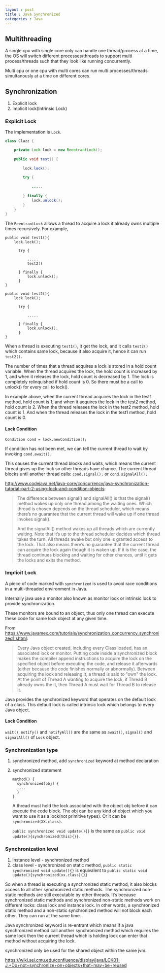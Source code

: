 ```yaml
---
layout : post
title : Java Synchronized
categories : Java
---
```


## Multithreading

  A single cpu with single core only can handle one thread/process at a time, the OS will switch different processes/threads
  to support multi process/threads such that they look like running concurrently.
  
  Multi cpu or one cpu with multi cores can run multi processes/threads simultanously at a time on different cores.
  
## Synchronization

  1. Explicit lock
  2. Implicit lock(Intrinsic Lock)
  
### Explicit Lock

  The implementation is `Lock`.

```Java
class Clazz {

    private Lock lock = new ReentrantLock();
 
    public void test() {
    
        lock.lock();
 
        try {
 
            .....
 
        } finally {
            lock.unlock(); 
        }
    }
}
```

  The `ReentrantLock` allows a thread to acquire a lock it already owns multiple times recursively. For example,
  
  ```
  public void test1(){
      lock.lock();
 
        try {
 
            .....
            test2()
 
        } finally {
            lock.unlock(); 
        }
  }
  
  public void test2(){
      lock.lock();
 
        try {
 
            .....
 
        } finally {
            lock.unlock(); 
        }
  }
  ```
  
  When a thread is executing `test1()`, it get the lock, and it calls `test2()` which contains same lock, 
  because it also acquire it, hence it can run `test2()`. 
  
  The number of times that a thread acquires a lock is stored in a hold count variable. 
  When the thread acquires the lock, the hold count is increased by 1, and when it releases the lock, hold count is 
  decreased by 1. The lock is completely relinquished if hold count is 0. So there must be a call to unlock() for every call 
  to lock().
  
  In example above, when the current thread acquires the lock in the test1 method, hold count is 1; 
  and when it acquires the lock in the test2 method, hold count is 2. 
  When the thread releases the lock in the test2 method, hold count is 1. 
  And when the thread releases the lock in the test1 method, hold count is 0.
  
#### Lock Condition

  `Condition cond = lock.newCondition();`
  
  If condition has not been met, we can tell the current thread to wait by invoking `cond.await();`
  
  This causes the current thread blocks and waits, which means the current thread gives up the lock so other threads have 
  chance. The current thread blocks until another thread calls:
  `cond.signal();` or `cond.signalAll();`
  
  http://www.codejava.net/java-core/concurrency/java-synchronization-tutorial-part-2-using-lock-and-condition-objects:
  > The difference between signal() and signalAll() is that the signal() method wakes up only one thread among the waiting 
  > ones. Which thread is chosen depends on the thread scheduler, which means there’s no guarantee that the current thread 
  > will wake up if one thread invokes signal().
  > 
  > And the signalAll() method wakes up all threads which are currently waiting. Note that it’s up to the thread scheduler 
  > decides which thread takes the turn. All threads awake but only one is granted access to the lock. 
  > That also means there’s no guarantee that the current thread can acquire the lock again though it is waken up. 
  > If it is the case, the thread continues blocking and waiting for other chances, until it gets the locks and exits the 
  > method.
   
### Implicit Lock

  A piece of code marked with `synchronized` is used to avoid race conditions in a multi-threaded environment in Java.
  
  Internally java use a monitor also known as monitor lock or intrinsic lock to provide synchronization. 
  
  These monitors are bound to an object, thus only one thread can execute these code for same lock object at any given time.
   

From https://www.javamex.com/tutorials/synchronization_concurrency_synchronized1.shtml:

> Every Java object created, including every Class loaded, has an associated lock or monitor. 
> Putting code inside a synchronized block makes the compiler append instructions to acquire the lock 
> on the specified object before executing the code, and release it afterwards 
> (either because the code finishes normally or abnormally). Between acquiring the lock and releasing it, 
> a thread is said to "own" the lock. At the point of Thread A wanting to acquire the lock, 
> if Thread B already owns the it, then Thread A must wait for Thread B to release it.

Java provides the synchronized keyword that operates on the default lock of a class. This default lock is called intrinsic lock which belongs to every Java object.

#### Lock Condition

  `wait()`, `notify()` and `notifyAll()` are the same as `await()`, `signal()` and `signalAll()` of `Lock` object.

### Synchronization type

  1. synchronized method, add `synchronized` keyword at method declaration
     
  2. synchronized statement
  
     ```
     method() {
       synchronized(obj) {
       ....
       }
     }
     ```
     
     A thread must hold the lock associated with the object obj before it can execute the code block. 
     The obj can be any kind of object which you want to use it as a lock(not primitive types).
     Or it can be `synchronized(XX.class)`.
     
     `public synchronized void update(){}` is the same as `public void update(){synchronized(this){}}`.
  
### Synchronization level

  1. instance level - synchronized method
  2. class level - synchronized on static method, `public static synchronized void update(){}` is equivalent to 
     `public static void update(){synchronized(xx.class){}}`
     
   So when a thread is executing a synchronized static method, it also blocks access to all other synchronized static methods. The synchronized non-static methods are still executable by other threads. It’s because synchronized static methods and synchronized non-static methods work on different locks: class lock and instance lock.
In other words, a synchronized static method and a non-static synchronized method will not block each other. They can run at the same time.
  
Java synchronized keyword is re-entrant which means if a java synchronized method call another synchronized method which 
requires the same lock then the current thread which is holding lock can enter that method without acquiring the lock.

synchronized only be used for the shared object within the same jvm.

https://wiki.sei.cmu.edu/confluence/display/java/LCK01-J.+Do+not+synchronize+on+objects+that+may+be+reused
